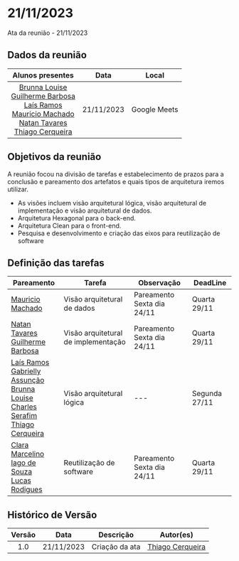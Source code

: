 # 21/11/2023

Ata da reunião - 21/11/2023

## Dados da reunião

|                                                                                                                                                                                                                                                                             Alunos presentes                                                                                                                                                                                                                                                                              |    Data    |    Local     |
| :-----------------------------------------------------------------------------------------------------------------------------------------------------------------------------------------------------------------------------------------------------------------------------------------------------------------------------------------------------------------------------------------------------------------------------------------------------------------------------------------------------------------------------------------------------------------------: | :--------: | :----------: |
| [Brunna Louise](https://github.com/brunna-martins) <br> [Guilherme Barbosa](https://github.com/guibrbs)  <br> [Laís Ramos](https://github.com/laisramos123) <br> [Mauricio Machado](https://github.com/MauricioMachadoFF) <br> [Natan Tavares](https://github.com/Neitan2001) <br> [Thiago Cerqueira](https://github.com/Thiago-Cerq) | 21/11/2023 | Google Meets |

## Objetivos da reunião

A reunião focou na divisão de tarefas e estabelecimento de prazos para a conclusão e pareamento dos artefatos e quais tipos de arquitetura iremos utilizar. 

- As visões incluem visão arquitetural lógica, visão arquitetural de implementação e visão arquitetural de dados.
- Arquitetura Hexagonal para o back-end.
- Arquitetura Clean para o front-end.
- Pesquisa e desenvolvimento e criação das eixos para reutilização de software

## Definição das tarefas

| Pareamento  | Tarefa | Observação | DeadLine | 
|----------|----------|----------|------------|
| [Mauricio Machado](https://github.com/MauricioMachadoFF) | Visão arquitetural de dados  | Pareamento Sexta dia 24/11  | Quarta 29/11 |
| [Natan Tavares](https://github.com/Neitan2001) <br>  [Guilherme Barbosa](https://github.com/guibrbs)  | Visão arquitetural de implementação  | Pareamento Sexta dia 24/11  | Quarta 29/11 |
| [Laís Ramos](https://github.com/laisramos123) <br> [Gabrielly Assunção](https://github.com/GabriellyAssuncao)<br>  [Brunna Louise](https://github.com/brunna-martins) <br>   [Charles Serafim](https://github.com/charles-serafim) <br> [Thiago Cerqueira](https://github.com/Thiago-Cerq) | Visão arquitetural lógica   | ---   | Segunda 27/11  |
| [Clara Marcelino](https://github.com/clara-ribeiro) <br> [Iago de Souza](https://github.com/iagoscm) <br> [Lucas Rodigues](https://github.com/lucascard) | Reutilização de software | Pareamento Sexta dia 24/11 | Quarta 29/11 |

## Histórico de Versão

| Versão |    Data    |   Descrição    |                        Autor(es)                         |
| :----: | :--------: | :------------: | :------------------------------------------------------: |
|  1.0   | 21/11/2023 | Criação da ata | [Thiago Cerqueira](https://github.com/Thiago-Cerq) |

